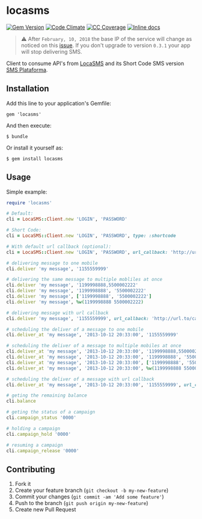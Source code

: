 # locasms
[![Gem Version](https://badge.fury.io/rb/locasms.svg)](http://badge.fury.io/rb/locasms) [![Code Climate](https://api.codeclimate.com/v1/badges/4187ea939aabd3b66bf7/maintainability)](https://codeclimate.com/github/mcorp/locasms) [![CC Coverage](https://api.codeclimate.com/v1/badges/4187ea939aabd3b66bf7/test_coverage)](https://codeclimate.com/github/mcorp/locasms/test_coverage) [![Inline docs](http://inch-ci.org/github/mcorp/locasms.svg?branch=master)](http://inch-ci.org/github/mcorp/locasms)

> :warning: After `February, 10, 2018` the base IP of the service will change as noticed on this [issue](https://github.com/mcorp/locasms/issues/21). If you don't upgrade to version `0.3.1` your app will stop delivering SMS.

Client to consume API's from [LocaSMS][0] and its Short Code SMS version [SMS Plataforma][1].

## Installation

Add this line to your application's Gemfile:

    gem 'locasms'

And then execute:

    $ bundle

Or install it yourself as:

    $ gem install locasms

## Usage

Simple example:

```ruby
require 'locasms'

# Default:
cli = LocaSMS::Client.new 'LOGIN', 'PASSWORD'

# Short Code:
cli = LocaSMS::Client.new 'LOGIN', 'PASSWORD', type: :shortcode

# With default url callback (optional):
cli = LocaSMS::Client.new 'LOGIN', 'PASSWORD', url_callback: 'http://url.to/callback'

# delivering message to one mobile
cli.deliver 'my message', '1155559999'

# delivering the same message to multiple mobliles at once
cli.deliver 'my message', '1199998888,5500002222'
cli.deliver 'my message', '1199998888', '5500002222'
cli.deliver 'my message', ['1199998888', '5500002222']
cli.deliver 'my message', %w(1199998888 5500002222)

# delivering message with url callback
cli.deliver 'my message', '1155559999', url_callback: 'http://url.to/callback'

# scheduling the deliver of a message to one mobile
cli.deliver_at 'my message', '2013-10-12 20:33:00', '1155559999'

# scheduling the deliver of a message to multiple mobiles at once
cli.deliver_at 'my message', '2013-10-12 20:33:00', '1199998888,5500002222'
cli.deliver_at 'my message', '2013-10-12 20:33:00', '1199998888', '5500002222'
cli.deliver_at 'my message', '2013-10-12 20:33:00', ['1199998888', '5500002222']
cli.deliver_at 'my message', '2013-10-12 20:33:00', %w(1199998888 5500002222)

# scheduling the deliver of a message with url callback
cli.deliver_at 'my message', '2013-10-12 20:33:00', '1155559999', url_callback: 'http://url.to/callback'

# geting the remaining balance
cli.balance

# geting the status of a campaign
cli.campaign_status '0000'

# holding a campaign
cli.campaign_hold '0000'

# resuming a campaign
cli.campaign_release '0000'
```

## Contributing

1. Fork it
2. Create your feature branch (`git checkout -b my-new-feature`)
3. Commit your changes (`git commit -am 'Add some feature'`)
4. Push to the branch (`git push origin my-new-feature`)
5. Create new Pull Request

[0]: http://locasms.com.br
[1]: http://smsplataforma.com.br
